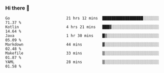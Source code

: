 ### Hi there 👋

<!--
**yeya24/yeya24** is a ✨ _special_ ✨ repository because its `README.md` (this file) appears on your GitHub profile.

Here are some ideas to get you started:

- 🔭 I’m currently working on ...
- 🌱 I’m currently learning ...
- 👯 I’m looking to collaborate on ...
- 🤔 I’m looking for help with ...
- 💬 Ask me about ...
- 📫 How to reach me: ...
- 😄 Pronouns: ...
- ⚡ Fun fact: ...
-->

<!--START_SECTION:waka-->

```text
Go                         21 hrs 12 mins  ██████████████████░░░░░░░   71.37 %
Kotlin                     4 hrs 21 mins   ███▓░░░░░░░░░░░░░░░░░░░░░   14.64 %
Java                       1 hr 30 mins    █▒░░░░░░░░░░░░░░░░░░░░░░░   05.09 %
Markdown                   44 mins         ▓░░░░░░░░░░░░░░░░░░░░░░░░   02.48 %
Makefile                   33 mins         ▒░░░░░░░░░░░░░░░░░░░░░░░░   01.87 %
YAML                       28 mins         ▒░░░░░░░░░░░░░░░░░░░░░░░░   01.58 %
```

<!--END_SECTION:waka-->
